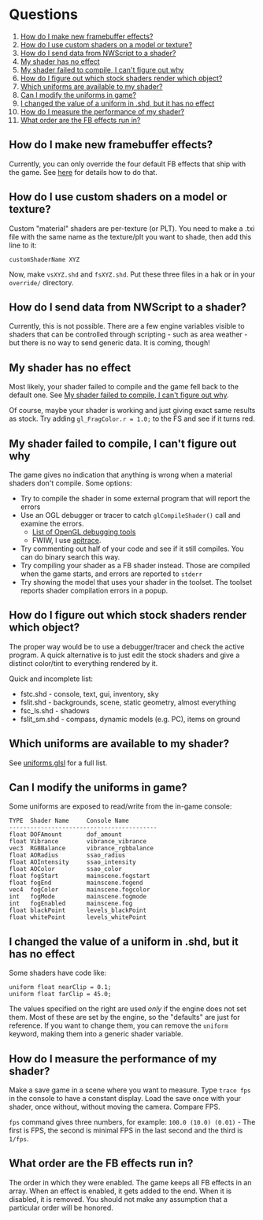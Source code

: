 # Questions
1. [How do I make new framebuffer effects?](#q1)
2. [How do I use custom shaders on a model or texture?](#q2)
3. [How do I send data from NWScript to a shader?](#q3)
4. [My shader has no effect](#q4)
5. [My shader failed to compile, I can't figure out why](#q5)
6. [How do I figure out which stock shaders render which object?](#q6)
7. [Which uniforms are available to my shader?](#q7)
8. [Can I modify the uniforms in game?](#q8)
9. [I changed the value of a uniform in .shd, but it has no effect](#q9)
10. [How do I measure the performance of my shader?](#q10)
11. [What order are the FB effects run in?](#q11)




<a name="q1"></a>
## How do I make new framebuffer effects?

Currently, you can only override the four default FB effects that ship with the game. See [here](src/fb/README.md) for details how to do that.

<a name="q2"></a>
## How do I use custom shaders on a model or texture?

Custom "material" shaders are per-texture (or PLT). You need to make a .txi file with the same name as the texture/plt you want to shade, then add this line to it:

    customShaderName XYZ

Now, make `vsXYZ.shd` and `fsXYZ.shd`. Put these three files in a hak or in your `override/` directory.

<a name="q3"></a>
## How do I send data from NWScript to a shader?

Currently, this is not possible. There are a few engine variables visible to shaders that can be controlled through scripting - such as area weather - but there is no way to send generic data. It is coming, though!

<a name="q4"></a>
## My shader has no effect

Most likely, your shader failed to compile and the game fell back to the default one. See [My shader failed to compile, I can't figure out why](#q5).

Of course, maybe your shader is working and just giving exact same results as stock. Try adding `gl_FragColor.r = 1.0;` to the FS and see if it turns red.

<a name="q5"></a>
## My shader failed to compile, I can't figure out why

The game gives no indication that anything is wrong when a material shaders don't compile. Some options:

- Try to compile the shader in some external program that will report the errors
- Use an OGL debugger or tracer to catch `glCompileShader()` call and examine the errors.
    - [List of OpenGL debugging tools](https://www.khronos.org/opengl/wiki/Debugging_Tools)
    - FWIW, I use [apitrace](https://github.com/apitrace/apitrace/).
- Try commenting out half of your code and see if it still compiles. You can do binary search this way.
- Try compiling your shader as a FB shader instead. Those are compiled when the game starts, and errors are reported to `stderr`
- Try showing the model that uses your shader in the toolset. The toolset reports shader compilation errors in a popup.

<a name="q6"></a>
## How do I figure out which stock shaders render which object?

The proper way would be to use a debugger/tracer and check the active program. A quick alternative is to just edit the stock shaders and give a distinct color/tint to everything rendered by it.

Quick and incomplete list:

 - fstc.shd - console, text, gui, inventory, sky
 - fslit.shd - backgrounds, scene, static geometry, almost everything
 - fsc_ls.shd - shadows
 - fslit_sm.shd - compass, dynamic models (e.g. PC), items on ground

<a name="q7"></a>
## Which uniforms are available to my shader?

See [uniforms.glsl](src/uniforms.glsl) for a full list.

<a name="q8"></a>
## Can I modify the uniforms in game?

Some uniforms are exposed to read/write from the in-game console:

    TYPE  Shader Name     Console Name
    ------------------------------------------
    float DOFAmount       dof_amount
    float Vibrance        vibrance_vibrance
    vec3  RGBBalance      vibrance_rgbbalance
    float AORadius        ssao_radius
    float AOIntensity     ssao_intensity
    float AOColor         ssao_color
    float fogStart        mainscene.fogstart
    float fogEnd          mainscene.fogend
    vec4  fogColor        mainscene.fogcolor
    int   fogMode         mainscene.fogmode
    int   fogEnabled      mainscene.fog
    float blackPoint      levels_blackPoint
    float whitePoint      levels_whitePoint

<a name="q9"></a>
## I changed the value of a uniform in .shd, but it has no effect

Some shaders have code like:

    uniform float nearClip = 0.1;
    uniform float farClip = 45.0;

The values specified on the right are used *only* if the engine does not set them. Most of these are set by the engine, so the "defaults" are just for reference. If you want to change them, you can remove the `uniform` keyword, making them into a generic shader variable.

<a name="q10"></a>
## How do I measure the performance of my shader?

Make a save game in a scene where you want to measure. Type `trace fps` in the console to have a constant display. Load the save once with your shader, once without, without moving the camera. Compare FPS.

`fps` command gives three numbers, for example: `100.0 (10.0) (0.01)` - The first is FPS, the second is minimal FPS in the last second and the third is `1/fps`.

<a name="q11"></a>
## What order are the FB effects run in?

The order in which they were enabled. The game keeps all FB effects in an array. When an effect is enabled, it gets added to the end. When it is disabled, it is removed. You should not make any assumption that a particular order will be honored.
